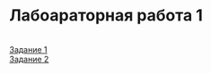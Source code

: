 # Лабоараторная работа 1

<br/>[Задание 1](https://toptyh.github.io/one/lab11.html)
<br/>[Задание 2](https://toptyh.github.io/one/lab12.html)
